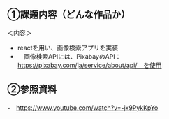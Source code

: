 ## ①課題内容（どんな作品か）
＜内容＞<br>
- reactを用い、画像検索アプリを実装<br>
- 　画像検索APIには、PixabayのAPI：https://pixabay.com/ja/service/about/api/　を使用

  
 ## ②参照資料
-　https://www.youtube.com/watch?v=-jx9PykKpYo
